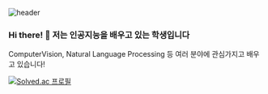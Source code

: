 ![header](https://capsule-render.vercel.app/api?type=waving&text=ParkEunHyeok)
### Hi there! 👋 저는 인공지능을 배우고 있는 학생입니다
ComputerVision, Natural Language Processing 등 여러 분야에 관심가지고 배우고 있습니다!

[![Solved.ac
프로필](http://mazassumnida.wtf/api/v2/generate_badge?boj=tomas3630)](https://solved.ac/tomas3630)
